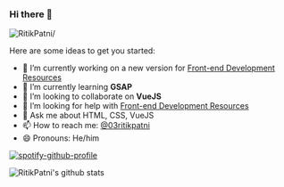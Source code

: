 ### Hi there 👋
<p><img src=https://komarev.com/ghpvc/?username=RitikPatni alt=RitikPatni/></p>

Here are some ideas to get you started:

- 🔭 I’m currently working on a new version for [Front-end Development Resources](https://github.com/RitikPatni/Front-End-Web-Development-Resources)
- 🌱 I’m currently learning **GSAP**
- 👯 I’m looking to collaborate on **VueJS**
- 🤔 I’m looking for help with [Front-end Development Resources](https://github.com/RitikPatni/Front-End-Web-Development-Resources)
- 💬 Ask me about HTML, CSS, VueJS
- 📫 How to reach me: [@03ritikpatni](https://twitter.com/03ritikpatni)
- 😄 Pronouns: He/him
<!--- - ⚡ Fun fact: I'm a culé ❤️💙
-->
[![spotify-github-profile](https://spotify-github-profile.vercel.app/api/view?uid=btvihamfrzj0zh3es4hii1puo&cover_image=true)](https://spotify-github-profile.vercel.app/api/view?uid=btvihamfrzj0zh3es4hii1puo&redirect=true)

![RitikPatni's github stats](https://github-readme-stats.vercel.app/api?username=RitikPatni&show_icons=true)
